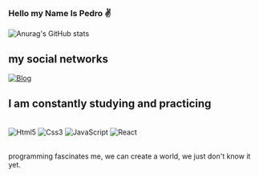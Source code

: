 ### Hello my Name Is Pedro ✌️
![Anurag's GitHub stats](https://github-readme-stats.vercel.app/api?username=Pedro-Fernandes-13&show_icons=true&theme=dark)

## my social networks

[![Blog](https://img.shields.io/badge/LinkedIn-0077B5?style=for-the-badge&logo=linkedin&logoColor=white)](https://www.linkedin.com/in/pedro-fernandes-rocha-neto-610470255/)

## I am constantly studying and practicing

<div style='display:inline_block'><br>
<img align='center' alt='Html5' src='https://img.shields.io/badge/HTML5-E34F26?style=for-the-badge&logo=html5&logoColor=white'>
<img align='center' alt='Css3' src='https://img.shields.io/badge/CSS3-1572B6?style=for-the-badge&logo=css3&logoColor=white'>
<img align='center' alt='JavaScript' src='https://img.shields.io/badge/JavaScript-F7DF1E?style=for-the-badge&logo=javascript&logoColor=black'>
<img align='center' alt='React' src='https://img.shields.io/badge/React-20232A?style=for-the-badge&logo=react&logoColor=61DAFB'>
</div><br>

programming fascinates me, we can create a world, we just don't know it yet.
<!--
**Pedro-Fernandes-13/Pedro-Fernandes-13** is a ✨ _special_ ✨ repository because its `README.md` (this file) appears on your GitHub profile.

Here are some ideas to get you started:

- 🔭 I’m currently working on ...
- 🌱 I’m currently learning ...
- 👯 I’m looking to collaborate on ...
- 🤔 I’m looking for help with ...
- 💬 Ask me about ...
- 📫 How to reach me: ...
- 😄 Pronouns: ...
- ⚡ Fun fact: ...
-->
